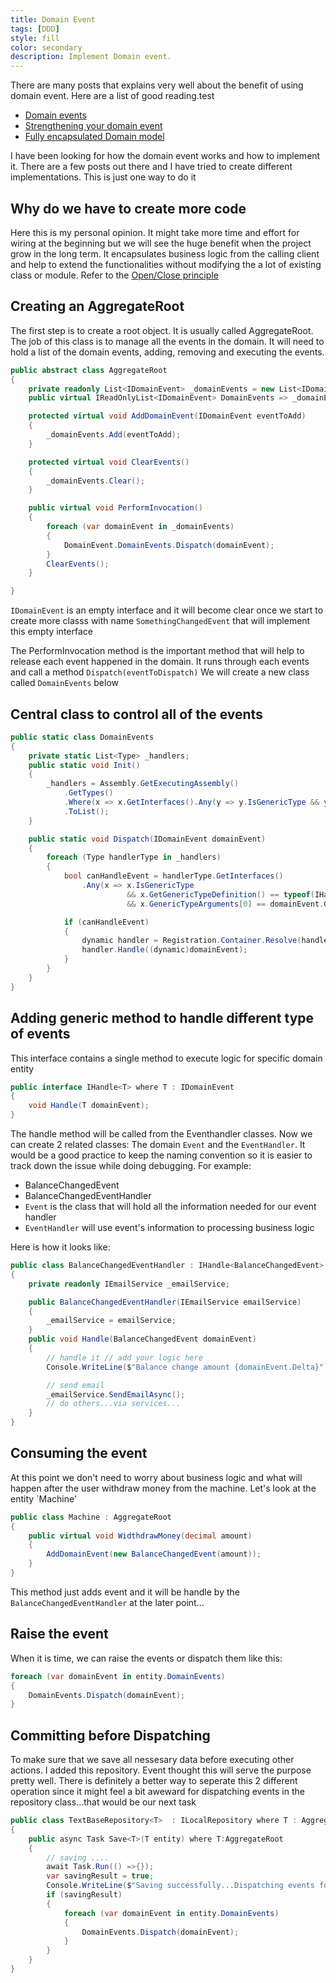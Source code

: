 ```yaml
---
title: Domain Event
tags: [DDD]
style: fill
color: secondary
description: Implement Domain event.
---
```


There are many posts that explains very well about the benefit of using domain event. Here are a list of good reading.test

* [Domain events](https://docs.microsoft.com/en-us/dotnet/standard/microservices-architecture/microservice-ddd-cqrs-patterns/domain-events-design-implementation)
* [Strengthening your domain event](https://lostechies.com/jimmybogard/2010/04/08/strengthening-your-domain-domain-events)
* [Fully encapsulated Domain model](http://udidahan.com/2008/02/29/how-to-create-fully-encapsulated-domain-models/)

I have been looking for how the domain event works and how to implement it. There are a few posts out there and I have tried to create different implementations. This is just one way to do it

## Why do we have to create more code

Here this is my personal opinion. It might take more time and effort for wiring at the beginning but we will see the huge benefit when the project grow in the long term. It encapsulates business logic from the calling client and help to extend the functionalities without modifying the a lot of existing class or module. Refer to the [Open/Close principle](https://en.wikipedia.org/wiki/Open%E2%80%93closed_principle)

## Creating an AggregateRoot

The first step is to create a root object. It is usually called AggregateRoot. The job of this class is to manage all the events in the domain. It will need to hold a list of the domain events, adding, removing and executing the events.

```csharp
public abstract class AggregateRoot
{
    private readonly List<IDomainEvent> _domainEvents = new List<IDomainEvent>();
    public virtual IReadOnlyList<IDomainEvent> DomainEvents => _domainEvents;

    protected virtual void AddDomainEvent(IDomainEvent eventToAdd)
    {
        _domainEvents.Add(eventToAdd);
    }

    protected virtual void ClearEvents()
    {
        _domainEvents.Clear();
    }

    public virtual void PerformInvocation()
    {
        foreach (var domainEvent in _domainEvents)
        {
            DomainEvent.DomainEvents.Dispatch(domainEvent);
        }
        ClearEvents();
    }

}
```

`IDomainEvent` is an empty interface and it will become clear once we start to create more classs with name `SomethingChangedEvent` that will implement this empty interface

The PerformInvocation method is the important method that will help to release each event happened in the domain. It runs through each events and call a method `Dispatch(eventToDispatch)` We will create a new class called `DomainEvents` below

## Central class to control all of the events

```csharp
public static class DomainEvents
{
    private static List<Type> _handlers;
    public static void Init()
    {
        _handlers = Assembly.GetExecutingAssembly()
            .GetTypes()
            .Where(x => x.GetInterfaces().Any(y => y.IsGenericType && y.GetGenericTypeDefinition() == typeof(IHandle<>)))
            .ToList();
    }

    public static void Dispatch(IDomainEvent domainEvent)
    {
        foreach (Type handlerType in _handlers)
        {
            bool canHandleEvent = handlerType.GetInterfaces()
                .Any(x => x.IsGenericType
                          && x.GetGenericTypeDefinition() == typeof(IHandle<>)
                          && x.GenericTypeArguments[0] == domainEvent.GetType());

            if (canHandleEvent)
            {
                dynamic handler = Registration.Container.Resolve(handlerType);
                handler.Handle((dynamic)domainEvent);
            }
        }
    }
}
```

## Adding generic method to handle different type of events

This interface contains a single method to execute logic for specific domain entity

```csharp
public interface IHandle<T> where T : IDomainEvent
{
    void Handle(T domainEvent);
}
```

The handle method will be called from the Eventhandler classes. Now we can create 2 related classes: The domain `Event` and the `EventHandler`. It would be a good practice to keep the naming convention so it is easier to track down the issue while doing debugging. For example:

* BalanceChangedEvent
* BalanceChangedEventHandler
* `Event` is the class that will hold all the information needed for our event handler
* `EventHandler` will use event's information to processing business logic

Here is how it looks like:

```csharp
public class BalanceChangedEventHandler : IHandle<BalanceChangedEvent>
{
    private readonly IEmailService _emailService;

    public BalanceChangedEventHandler(IEmailService emailService)
    {
        _emailService = emailService;
    }
    public void Handle(BalanceChangedEvent domainEvent)
    {
        // handle it // add your logic here
        Console.WriteLine($"Balance change amount {domainEvent.Delta}");

        // send email
        _emailService.SendEmailAsync();
        // do others...via services...
    }
}
```

## Consuming the event

At this point we don't need to worry about business logic and what will happen after the user withdraw money from the machine. Let's look at the entity `Machine'

```csharp
public class Machine : AggregateRoot
{
    public virtual void WidthdrawMoney(decimal amount)
    {
        AddDomainEvent(new BalanceChangedEvent(amount));
    }
}

```

This method just adds event and it will be handle by the `BalanceChangedEventHandler` at the later point...

## Raise the event

When it is time, we can raise the events or dispatch them like this:

```csharp
foreach (var domainEvent in entity.DomainEvents)
{
    DomainEvents.Dispatch(domainEvent);
}
```

## Committing before Dispatching

To make sure that we save all nessesary data before executing other actions. I added this repository. Event thought this will serve the purpose pretty well. There is definitely a better way to seperate this 2 different operation since it might feel a bit aweward for dispatching events in the repository class...that would be our next task

```csharp
public class TextBaseRepository<T>  : ILocalRepository where T : AggregateRoot
{
    public async Task Save<T>(T entity) where T:AggregateRoot
    {
        // saving ....
        await Task.Run(() =>{});
        var savingResult = true;
        Console.WriteLine($"Saving successfully...Dispatching events for {typeof(T).Name}");
        if (savingResult)
        {
            foreach (var domainEvent in entity.DomainEvents)
            {
                DomainEvents.Dispatch(domainEvent);
            }
        }
    }
}
```
